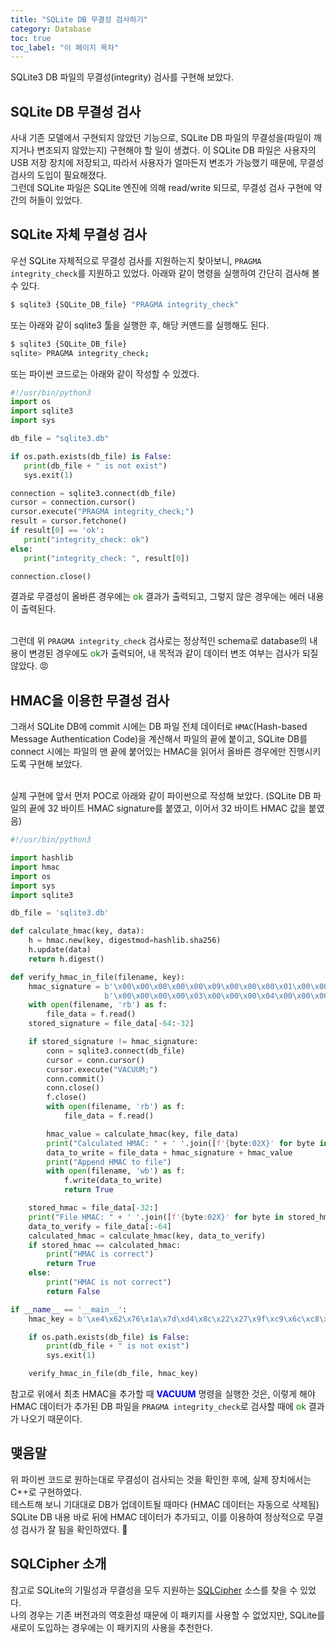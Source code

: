 ```yaml
---
title: "SQLite DB 무결성 검사하기"
category: Database
toc: true
toc_label: "이 페이지 목차"
---
```


SQLite3 DB 파일의 무결성(integrity) 검사를 구현해 보았다.

## SQLite DB 무결성 검사
사내 기존 모델에서 구현되지 않았던 기능으로, SQLite DB 파일의 무결성을(파일이 깨지거나 변조되지 않았는지) 구현해야 할 일이 생겼다. 이 SQLite DB 파일은 사용자의 USB 저장 장치에 저장되고, 따라서 사용자가 얼마든지 변조가 가능했기 때문에, 무결성 검사의 도입이 필요해졌다.  
그런데 SQLite 파일은 SQLite 엔진에 의해 read/write 되므로, 무결성 검사 구현에 약간의 허들이 있었다.

## SQLite 자체 무결성 검사
우선 SQLite 자체적으로 무결성 검사를 지원하는지 찾아보니, `PRAGMA integrity_check`를 지원하고 있었다. 아래와 같이 명령을 실행하여 간단히 검사해 볼 수 있다.
```sh
$ sqlite3 {SQLite_DB_file} "PRAGMA integrity_check"
```
또는 아래와 같이 sqlite3 툴을 실행한 후, 해당 커맨드를 실행해도 된다.
```sh
$ sqlite3 {SQLite_DB_file}
sqlite> PRAGMA integrity_check;
```
또는 파이썬 코드로는 아래와 같이 작성할 수 있겠다.
 ```python
#!/usr/bin/python3
import os
import sqlite3
import sys

db_file = "sqlite3.db"

if os.path.exists(db_file) is False:
    print(db_file + " is not exist")
    sys.exit(1)

connection = sqlite3.connect(db_file)
cursor = connection.cursor()
cursor.execute("PRAGMA integrity_check;")
result = cursor.fetchone()
if result[0] == 'ok':
    print("integrity_check: ok")
else:
    print("integrity_check: ", result[0])

connection.close()
```

결과로 무결성이 올바른 경우에는 <font color=green>ok</font> 결과가 출력되고, 그렇지 않은 경우에는 에러 내용이 출력된다.  
<br>

그런데 위 `PRAGMA integrity_check` 검사로는 정상적인 schema로 database의 내용이 변경된 경우에도 <font color=green>ok</font>가 출력되어, 내 목적과 같이 데이터 변조 여부는 검사가 되질 않았다. 😡

## HMAC을 이용한 무결성 검사
그래서 SQLite DB에 commit 시에는 DB 파일 전체 데이터로 `HMAC`(Hash-based Message Authentication Code)을 계산해서 파일의 끝에 붙이고, SQLite DB를 connect 시에는 파일의 맨 끝에 붙어있는 HMAC을 읽어서 올바른 경우에만 진행시키도록 구현해 보았다.  
<br>

실제 구현에 앞서 먼저 POC로 아래와 같이 파이썬으로 작성해 보았다. (SQLite DB 파일의 끝에 32 바이트 HMAC signature를 붙였고, 이어서 32 바이트 HMAC 값을 붙였음)
```python
#!/usr/bin/python3

import hashlib
import hmac
import os
import sys
import sqlite3

db_file = 'sqlite3.db'

def calculate_hmac(key, data):
    h = hmac.new(key, digestmod=hashlib.sha256)
    h.update(data)
    return h.digest()

def verify_hmac_in_file(filename, key):
    hmac_signature = b'\x00\x00\x00\x00\x00\x09\x00\x00\x00\x01\x00\x00\x00\x00\x00\x10' + \
                     b'\x00\x00\x00\x00\x03\x00\x00\x00\x04\x00\x00\x00\x00\x00\x00\x00'
    with open(filename, 'rb') as f:
        file_data = f.read()
    stored_signature = file_data[-64:-32]

    if stored_signature != hmac_signature:
        conn = sqlite3.connect(db_file)
        cursor = conn.cursor()
        cursor.execute("VACUUM;")
        conn.commit()
        conn.close()
        f.close()
        with open(filename, 'rb') as f:
            file_data = f.read()

        hmac_value = calculate_hmac(key, file_data)
        print("Calculated HMAC: " + ' '.join([f'{byte:02X}' for byte in hmac_value]))
        data_to_write = file_data + hmac_signature + hmac_value
        print("Append HMAC to file")
        with open(filename, 'wb') as f:
            f.write(data_to_write)
            return True

    stored_hmac = file_data[-32:]
    print("File HMAC: " + ' '.join([f'{byte:02X}' for byte in stored_hmac]))
    data_to_verify = file_data[:-64]
    calculated_hmac = calculate_hmac(key, data_to_verify)
    if stored_hmac == calculated_hmac:
        print("HMAC is correct")
        return True
    else:
        print("HMAC is not correct")
        return False

if __name__ == '__main__':
    hmac_key = b'\xe4\x62\x76\x1a\x7d\xd4\x8c\x22\x27\x9f\xc9\x6c\xc8\x66\xec\x10'

    if os.path.exists(db_file) is False:
        print(db_file + " is not exist")
        sys.exit(1)

    verify_hmac_in_file(db_file, hmac_key)
```

참고로 위에서 최초 HMAC을 추가할 때 **<font color=blue>VACUUM</font>** 명령을 실행한 것은, 이렇게 해야 HMAC 데이터가 추가된 DB 파일을 `PRAGMA integrity_check`로 검사할 때에 <font color=green>ok</font> 결과가 나오기 때문이다.  

## 맺음말
위 파이썬 코드로 원하는대로 무결성이 검사되는 것을 확인한 후에, 실제 장치에서는 C++로 구현하였다.  
테스트해 보니 기대대로 DB가 업데이트될 때마다 (HMAC 데이터는 자동으로 삭제됨) SQLite DB 내용 바로 뒤에 HMAC 데이터가 추가되고, 이를 이용하여 정상적으로 무결성 검사가 잘 됨을 확인하였다. 🙂

## SQLCipher 소개
참고로 SQLite의 기밀성과 무결성을 모두 지원하는 [SQLCipher](https://github.com/sqlcipher/sqlcipher) 소스를 찾을 수 있었다.  
나의 경우는 기존 버전과의 역호환성 때문에 이 패키지를 사용할 수 없었지만, SQLite를 새로이 도입하는 경우에는 이 패키지의 사용을 추천한다.
